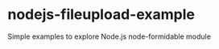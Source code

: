 nodejs-fileupload-example
=========================

Simple examples to explore Node.js node-formidable module